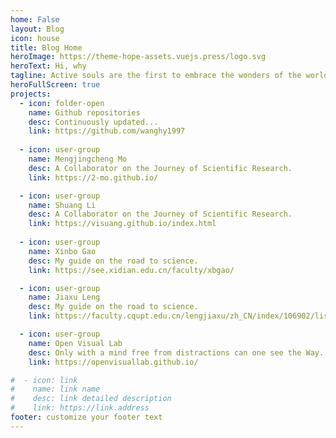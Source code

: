 ```yaml
---
home: False
layout: Blog
icon: house
title: Blog Home
heroImage: https://theme-hope-assets.vuejs.press/logo.svg
heroText: Hi, why
tagline: Active souls are the first to embrace the wonders of the world!
heroFullScreen: true
projects:
  - icon: folder-open
    name: Github repositories
    desc: Continuously updated...
    link: https://github.com/wanghy1997
        
  - icon: user-group
    name: Mengjingcheng Mo
    desc: A Collaborator on the Journey of Scientific Research.
    link: https://2-mo.github.io/

  - icon: user-group
    name: Shuang Li
    desc: A Collaborator on the Journey of Scientific Research.
    link: https://visuang.github.io/index.html
    
  - icon: user-group
    name: Xinbo Gao
    desc: My guide on the road to science.
    link: https://see.xidian.edu.cn/faculty/xbgao/

  - icon: user-group
    name: Jiaxu Leng
    desc: My guide on the road to science.
    link: https://faculty.cqupt.edu.cn/lengjiaxu/zh_CN/index/106902/list/index.htm

  - icon: user-group
    name: Open Visual Lab
    desc: Only with a mind free from distractions can one see the Way.
    link: https://openvisuallab.github.io/

#  - icon: link
#    name: link name
#    desc: link detailed description
#    link: https://link.address
footer: customize your footer text
---
```

